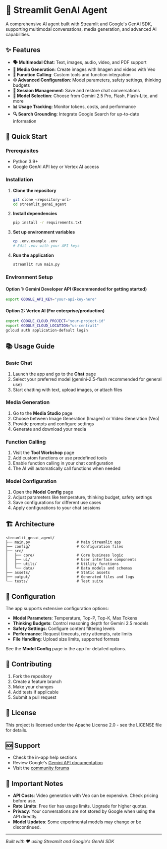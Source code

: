 # 🤖 Streamlit GenAI Agent

A comprehensive AI agent built with Streamlit and Google's GenAI SDK, supporting multimodal conversations, media generation, and advanced AI capabilities.

## ✨ Features

- **🗣️ Multimodal Chat**: Text, images, audio, video, and PDF support
- **🎨 Media Generation**: Create images with Imagen and videos with Veo
- **🔧 Function Calling**: Custom tools and function integration
- **⚙️ Advanced Configuration**: Model parameters, safety settings, thinking budgets
- **📝 Session Management**: Save and restore chat conversations
- **🎯 Model Selection**: Choose from Gemini 2.5 Pro, Flash, Flash-Lite, and more
- **📊 Usage Tracking**: Monitor tokens, costs, and performance
- **🔍 Search Grounding**: Integrate Google Search for up-to-date information

## 🚀 Quick Start

### Prerequisites

- Python 3.9+
- Google GenAI API key or Vertex AI access

### Installation

1. **Clone the repository**
   ```bash
   git clone <repository-url>
   cd streamlit_genai_agent
   ```

2. **Install dependencies**
   ```bash
   pip install -r requirements.txt
   ```

3. **Set up environment variables**
   ```bash
   cp .env.example .env
   # Edit .env with your API keys
   ```

4. **Run the application**
   ```bash
   streamlit run main.py
   ```

### Environment Setup

#### Option 1: Gemini Developer API (Recommended for getting started)

```bash
export GOOGLE_API_KEY="your-api-key-here"
```

#### Option 2: Vertex AI (For enterprise/production)

```bash
export GOOGLE_CLOUD_PROJECT="your-project-id"
export GOOGLE_CLOUD_LOCATION="us-central1"
gcloud auth application-default login
```

## 📚 Usage Guide

### Basic Chat
1. Launch the app and go to the **Chat** page
2. Select your preferred model (gemini-2.5-flash recommended for general use)
3. Start chatting with text, upload images, or attach files

### Media Generation
1. Go to the **Media Studio** page
2. Choose between Image Generation (Imagen) or Video Generation (Veo)
3. Provide prompts and configure settings
4. Generate and download your media

### Function Calling
1. Visit the **Tool Workshop** page
2. Add custom functions or use predefined tools
3. Enable function calling in your chat configuration
4. The AI will automatically call functions when needed

### Model Configuration
1. Open the **Model Config** page
2. Adjust parameters like temperature, thinking budget, safety settings
3. Save configurations for different use cases
4. Apply configurations to your chat sessions

## 🏗️ Architecture

```
streamlit_genai_agent/
├── main.py                     # Main Streamlit app
├── config/                     # Configuration files
├── src/
│   ├── core/                   # Core business logic
│   ├── ui/                     # User interface components
│   ├── utils/                  # Utility functions
│   └── data/                   # Data models and schemas
├── assets/                     # Static assets
├── output/                     # Generated files and logs
└── tests/                      # Test suite
```

## 🔧 Configuration

The app supports extensive configuration options:

- **Model Parameters**: Temperature, Top-P, Top-K, Max Tokens
- **Thinking Budgets**: Control reasoning depth for Gemini 2.5 models
- **Safety Settings**: Configure content filtering levels
- **Performance**: Request timeouts, retry attempts, rate limits
- **File Handling**: Upload size limits, supported formats

See the **Model Config** page in the app for detailed options.

## 🤝 Contributing

1. Fork the repository
2. Create a feature branch
3. Make your changes
4. Add tests if applicable
5. Submit a pull request

## 📄 License

This project is licensed under the Apache License 2.0 - see the LICENSE file for details.

## 🆘 Support

- Check the in-app help sections
- Review Google's [Gemini API documentation](https://ai.google.dev/gemini-api/docs)
- Visit the [community forums](https://discuss.ai.google.dev/)

## 🚨 Important Notes

- **API Costs**: Video generation with Veo can be expensive. Check pricing before use.
- **Rate Limits**: Free tier has usage limits. Upgrade for higher quotas.
- **Privacy**: Your conversations are not stored by Google when using the API directly.
- **Model Updates**: Some experimental models may change or be discontinued.

---

*Built with ❤️ using Streamlit and Google's GenAI SDK*
